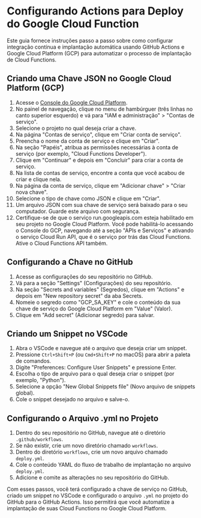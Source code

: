 # Configurando Actions para Deploy do Google Cloud Function

Este guia fornece instruções passo a passo sobre como configurar integração contínua e implantação automática usando GitHub Actions e Google Cloud Platform (GCP) para automatizar o processo de implantação de Cloud Functions.


## Criando uma Chave JSON no Google Cloud Platform (GCP)

1. Acesse o [Console do Google Cloud Platform](https://console.cloud.google.com/).
2. No painel de navegação, clique no menu de hambúrguer (três linhas no canto superior esquerdo) e vá para "IAM e administração" > "Contas de serviço".
3. Selecione o projeto no qual deseja criar a chave.
4. Na página "Contas de serviço", clique em "Criar conta de serviço".
5. Preencha o nome da conta de serviço e clique em "Criar".
6. Na seção "Papéis", atribua as permissões necessárias à conta de serviço (por exemplo, "Cloud Functions Developer").
7. Clique em "Continuar" e depois em "Concluir" para criar a conta de serviço.
8. Na lista de contas de serviço, encontre a conta que você acabou de criar e clique nela.
9. Na página da conta de serviço, clique em "Adicionar chave" > "Criar nova chave".
10. Selecione o tipo de chave como JSON e clique em "Criar".
11. Um arquivo JSON com sua chave de serviço será baixado para o seu computador. Guarde este arquivo com segurança.
12. Certifique-se de que o serviço run.googleapis.com esteja habilitado em seu projeto no Google Cloud Platform. Você pode habilitá-lo acessando o Console do GCP, navegando até a seção "APIs e Serviços" e ativando o serviço Cloud Run API, que é o serviço por trás das Cloud Functions. Ative o Cloud Functions API também.

## Configurando a Chave no GitHub

1. Acesse as configurações do seu repositório no GitHub.
2. Vá para a seção "Settings" (Configurações) do seu repositório.
3. Na seção "Secrets and variables" (Segredos), clique em "Actions" e depois em "New repository secret" da aba Secrets.
4. Nomeie o segredo como "GCP_SA_KEY" e cole o conteúdo da sua chave de serviço do Google Cloud Platform em "Value" (Valor).
5. Clique em "Add secret" (Adicionar segredo) para salvar.

## Criando um Snippet no VSCode

1. Abra o VSCode e navegue até o arquivo que deseja criar um snippet.
2. Pressione `Ctrl+Shift+P` (ou `Cmd+Shift+P` no macOS) para abrir a paleta de comandos.
3. Digite "Preferences: Configure User Snippets" e pressione Enter.
4. Escolha o tipo de arquivo para o qual deseja criar o snippet (por exemplo, "Python").
5. Selecione a opção "New Global Snippets file" (Novo arquivo de snippets global).
6. Cole o snippet desejado no arquivo e salve-o.

## Configurando o Arquivo .yml no Projeto

1. Dentro do seu repositório no GitHub, navegue até o diretório `.github/workflows`.
2. Se não existir, crie um novo diretório chamado `workflows`.
3. Dentro do diretório `workflows`, crie um novo arquivo chamado `deploy.yml`.
4. Cole o conteúdo YAML do fluxo de trabalho de implantação no arquivo `deploy.yml`.
5. Adicione e comite as alterações no seu repositório do GitHub.

Com esses passos, você terá configurado a chave de serviço no GitHub, criado um snippet no VSCode e configurado o arquivo `.yml` no projeto do GitHub para o GitHub Actions. Isso permitirá que você automatize a implantação de suas Cloud Functions no Google Cloud Platform.
